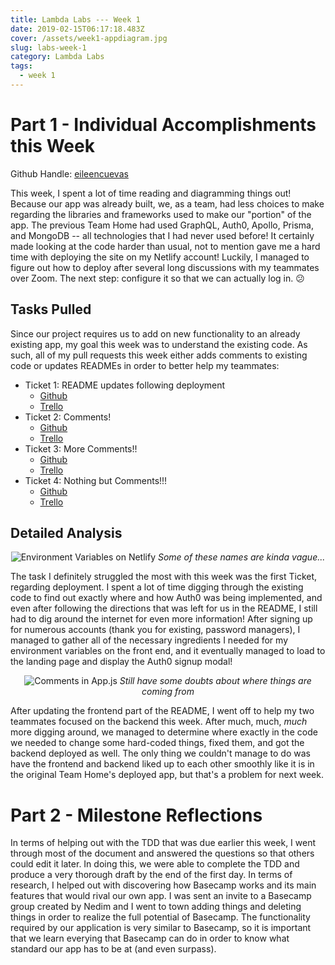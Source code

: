 ```yaml
---
title: Lambda Labs --- Week 1
date: 2019-02-15T06:17:18.483Z
cover: /assets/week1-appdiagram.jpg
slug: labs-week-1
category: Lambda Labs
tags:
  - week 1
---
```

# Part 1 - Individual Accomplishments this Week

Github Handle: [eileencuevas](https://github.com/eileencuevas)

This week, I spent a lot of time reading and diagramming things out! Because our app was already built, we, as a team, had less choices to make regarding the libraries and frameworks used to make our "portion" of the app. The previous Team Home had used GraphQL, Auth0, Apollo, Prisma, and MongoDB -- all technologies that I had never used before! It certainly made looking at the code harder than usual, not to mention gave me a hard time with deploying the site on my Netlify account! Luckily, I managed to figure out how to deploy after several long discussions with my teammates over Zoom. The next step: configure it so that we can actually log in. 😕

## Tasks Pulled

Since our project requires us to add on new functionality to an already existing app, my goal this week was to understand the existing code. As such, all of my pull requests this week either adds comments to existing code or updates READMEs in order to better help my teammates:

* Ticket 1: README updates following deployment
  * [Github](https://github.com/Lambda-School-Labs/labs-team-home/pull/249)
  * [Trello](https://trello.com/c/B4tcDzao/26-deploy-frontend-with-netlify)
* Ticket 2: Comments!
  * [Github](https://github.com/Lambda-School-Labs/labs-team-home/pull/262)
  * [Trello](https://trello.com/c/7elFi5mj/18-learn-graphql-apollo-prisma-eileen)
* Ticket 3: More Comments!!
  * [Github](https://github.com/Lambda-School-Labs/labs-team-home/pull/266)
  * [Trello](https://trello.com/c/7elFi5mj/18-learn-graphql-apollo-prisma-eileen)
* Ticket 4: Nothing but Comments!!!
  * [Github](https://github.com/Lambda-School-Labs/labs-team-home/pull/267)  
  * [Trello](https://trello.com/c/7elFi5mj/18-learn-graphql-apollo-prisma-eileen)

## Detailed Analysis

<center>

![Environment Variables on Netlify](/assets/week1-env.jpg)
_Some of these names are kinda vague..._

_</center>_

The task I definitely struggled the most with this week was the first Ticket, regarding deployment. I spent a lot of time digging through the existing code to find out exactly where and how Auth0 was being implemented, and even after following the directions that was left for us in the README, I still had to dig around the internet for even more information! After signing up for numerous accounts (thank you for existing, password managers), I managed to gather all of the necessary ingredients I needed for my environment variables on the front end, and it eventually managed to load to the landing page and display the Auth0 signup modal!

<center>

![Comments in App.js](/assets/week1-appjs.jpg)
_Still have some doubts about where things are coming from_

_</center>_

After updating the frontend part of the README, I went off to help my two teammates focused on the backend this week. After much, much, _much_ more digging around, we managed to determine where exactly in the code we needed to change some hard-coded things, fixed them, and got the backend deployed as well. The only thing we couldn't manage to do was have the frontend and backend liked up to each other smoothly like it is in the original Team Home's deployed app, but that's a problem for next week.

# Part 2 - Milestone Reflections

In terms of helping out with the TDD that was due earlier this week, I went through most of the document and answered the questions so that others could edit it later. In doing this, we were able to complete the TDD and produce a very thorough draft by the end of the first day. In terms of research, I helped out with discovering how Basecamp works and its main features that would rival our own app. I was sent an invite to a Basecamp group created by Nedim and I went to town adding things and deleting things in order to realize the full potential of Basecamp. The functionality required by our application is very similar to Basecamp, so it is important that we learn everying that Basecamp can do in order to know what standard our app has to be at (and even surpass).
